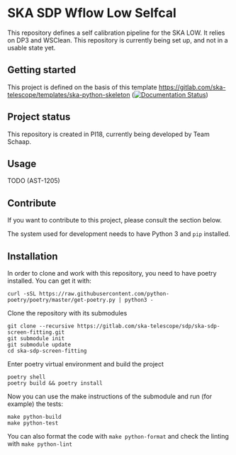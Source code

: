 # SKA SDP Wflow Low Selfcal
This repository defines a self calibration pipeline for the SKA LOW. It relies on DP3 and WSClean. This repository is currently being set up, and not in a usable state yet.

## Getting started
This project is defined on the basis of this template https://gitlab.com/ska-telescope/templates/ska-python-skeleton ([![Documentation Status](https://readthedocs.org/projects/ska-telescope-templates-ska-python-skeleton/badge/?version=latest)](https://developer.skatelescope.org/projects/ska-python-skeleton/en/latest/?badge=latest))

## Project status
This repository is created in PI18, currently being developed by Team Schaap.

## Usage
TODO (AST-1205)

## Contribute
If you want to contribute to this project, please consult the section below.

The system used for development needs to have Python 3 and `pip` installed.

## Installation
In order to clone and work with this repository, you need to have poetry installed. You can get it with:
```
curl -sSL https://raw.githubusercontent.com/python-poetry/poetry/master/get-poetry.py | python3 - 
```

Clone the repository with its submodules
``` 
git clone --recursive https://gitlab.com/ska-telescope/sdp/ska-sdp-screen-fitting.git
git submodule init
git submodule update  
cd ska-sdp-screen-fitting
```

Enter poetry virtual environment and build the project
```
poetry shell
poetry build && poetry install
```
Now you can use the make instructions of the submodule and run (for example) the tests:
```
make python-build
make python-test
```
You can also format the code with ```make python-format``` and check the linting with ```make python-lint```
